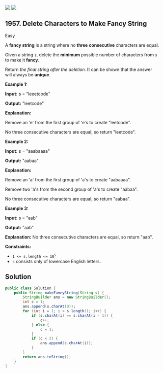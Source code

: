 [![](https://img.shields.io/github/stars/javadev/LeetCode-in-Java?label=Stars&style=flat-square)](https://github.com/javadev/LeetCode-in-Java)
[![](https://img.shields.io/github/forks/javadev/LeetCode-in-Java?label=Fork%20me%20on%20GitHub%20&style=flat-square)](https://github.com/javadev/LeetCode-in-Java/fork)

## 1957\. Delete Characters to Make Fancy String

Easy

A **fancy string** is a string where no **three** **consecutive** characters are equal.

Given a string `s`, delete the **minimum** possible number of characters from `s` to make it **fancy**.

Return _the final string after the deletion_. It can be shown that the answer will always be **unique**.

**Example 1:**

**Input:** s = "leeetcode"

**Output:** "leetcode"

**Explanation:** 

Remove an 'e' from the first group of 'e's to create "leetcode". 

No three consecutive characters are equal, so return "leetcode".

**Example 2:**

**Input:** s = "aaabaaaa"

**Output:** "aabaa"

**Explanation:** 

Remove an 'a' from the first group of 'a's to create "aabaaaa". 

Remove two 'a's from the second group of 'a's to create "aabaa".

No three consecutive characters are equal, so return "aabaa".

**Example 3:**

**Input:** s = "aab"

**Output:** "aab"

**Explanation:** No three consecutive characters are equal, so return "aab".

**Constraints:**

*   <code>1 <= s.length <= 10<sup>5</sup></code>
*   `s` consists only of lowercase English letters.

## Solution

```java
public class Solution {
    public String makeFancyString(String s) {
        StringBuilder ans = new StringBuilder();
        int c = 1;
        ans.append(s.charAt(0));
        for (int i = 1; i < s.length(); i++) {
            if (s.charAt(i) == s.charAt(i - 1)) {
                c++;
            } else {
                c = 1;
            }
            if (c < 3) {
                ans.append(s.charAt(i));
            }
        }
        return ans.toString();
    }
}
```